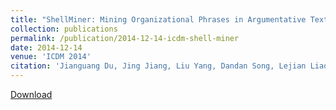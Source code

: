 ```yaml
---
title: "ShellMiner: Mining Organizational Phrases in Argumentative Texts in Social Media"
collection: publications
permalink: /publication/2014-12-14-icdm-shell-miner
date: 2014-12-14
venue: 'ICDM 2014'
citation: 'Jianguang Du, Jing Jiang, Liu Yang, Dandan Song, Lejian Liao. ShellMiner: Mining Organizational Phrases in Argumentative Texts in Social Media. In Proceedings of the 14th IEEE International Conference on Data Mining (ICDM 2014 ), Shenzhen, China, December 14-17, 2014. Short Paper. Acceptance rate = 19.7% (143 out of 727). '
---
```


<a href='http://yangliuy.github.io/files/papers/14-ICDM-shellMiner.pdf'>Download</a>
